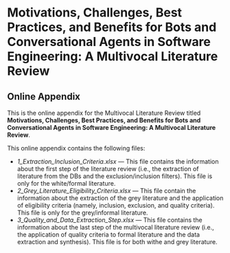 # Motivations, Challenges, Best Practices, and Benefits for Bots and Conversational Agents in Software Engineering: A Multivocal Literature Review
## Online Appendix

This is the online appendix for the Multivocal Literature Review titled **Motivations, Challenges, Best Practices, and Benefits for Bots and Conversational Agents in Software Engineering: A Multivocal Literature Review**.

This online appendix contains the following files:

- *1_Extraction_Inclusion_Criteria.xlsx* — This file contains the information about the first step of the literature review (i.e., the extraction of literature from the DBs and the exclusion/inclusion filters). This file is only for the white/formal literature.
- *2_Grey_Literature_Eligibility_Criteria.xlsx* — This file contain the information about the extraction of the grey literature and the application of eligibility criteria (namely, inclusion, exclusion, and quality criteria). This file is only for the grey/informal literature.
- *3_Quality_and_Data_Extraction_Step.xlsx* — This file contains the information about the last step of the multivocal literature review (i.e., the application of quality criteria to formal literature and the data extraction and synthesis). This file is for both withe and grey literature.
